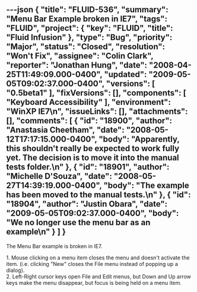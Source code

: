 ---json
{
  "title": "FLUID-536",
  "summary": "Menu Bar Example broken in IE7",
  "tags": "FLUID",
  "project": {
    "key": "FLUID",
    "title": "Fluid Infusion"
  },
  "type": "Bug",
  "priority": "Major",
  "status": "Closed",
  "resolution": "Won't Fix",
  "assignee": "Colin Clark",
  "reporter": "Jonathan Hung",
  "date": "2008-04-25T11:49:09.000-0400",
  "updated": "2009-05-05T09:02:37.000-0400",
  "versions": [
    "0.5beta1"
  ],
  "fixVersions": [],
  "components": [
    "Keyboard Accessibility"
  ],
  "environment": "WinXP IE7\n",
  "issueLinks": [],
  "attachments": [],
  "comments": [
    {
      "id": "18900",
      "author": "Anastasia Cheetham",
      "date": "2008-05-12T17:17:15.000-0400",
      "body": "Apparently, this shouldn't really be expected to work fully yet. The decision is to move it into the manual tests folder.\n"
    },
    {
      "id": "18901",
      "author": "Michelle D'Souza",
      "date": "2008-05-27T14:39:19.000-0400",
      "body": "The example has been moved to the manual tests.\n"
    },
    {
      "id": "18904",
      "author": "Justin Obara",
      "date": "2009-05-05T09:02:37.000-0400",
      "body": "We no longer use the menu bar as an example\n"
    }
  ]
}
---
The Menu Bar example is broken in IE7.

1\. Mouse clicking on a menu item closes the menu and doesn't activate the item. (i.e. clicking "New" closes the File menu instead of popping up a dialog).\
2\. Left-Right cursor keys open File and Edit menus, but Down and Up arrow keys make the menu disappear, but focus is being held on a menu item.

        